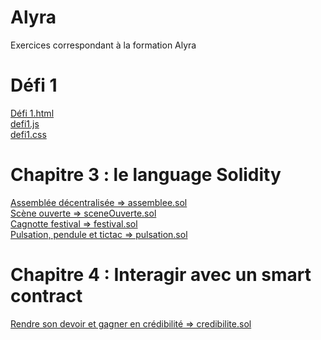 # Alyra
Exercices correspondant à la formation Alyra 

# Défi 1
<a href="https://github.com/colinetm/Alyra/blob/master/D%C3%A9fi%201.html"> Défi 1.html </a><br>
<a href="https://github.com/colinetm/Alyra/blob/master/defi1.js"> defi1.js </a><br>
<a href="https://github.com/colinetm/Alyra/blob/master/defi1.css"> defi1.css </a><br>

# Chapitre 3 : le language Solidity
<a href="https://github.com/colinetm/Alyra/blob/master/assemblee.sol"> Assemblée décentralisée => assemblee.sol </a><br>
<a href="https://github.com/colinetm/Alyra/blob/master/sceneOuverte.sol"> Scène ouverte => sceneOuverte.sol </a><br>
<a href="https://github.com/colinetm/Alyra/blob/master/festival.sol"> Cagnotte festival => festival.sol </a><br>
<a href="https://github.com/colinetm/Alyra/blob/master/pulsation.sol"> Pulsation, pendule et tictac => pulsation.sol </a><br>

# Chapitre 4 : Interagir avec un smart contract
<a href="https://github.com/colinetm/Alyra/blob/master/credibilite.sol"> Rendre son devoir et gagner en crédibilité => credibilite.sol</a><br>
